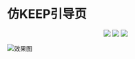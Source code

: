 # 仿KEEP引导页

<p align='center'>
<img src="https://img.shields.io/badge/build-passing-brightgreen.svg">
<img src="https://img.shields.io/badge/platform-iOS-ff69b4.svg">
<img src="https://img.shields.io/badge/language-Objective--C-orange.svg">
</p>

![效果图](https://github.com/sunjinshuai/Keep/blob/master/Keep.gif)



